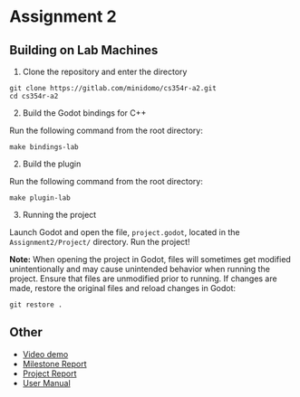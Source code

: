 # Assignment 2

## Building on Lab Machines

1. Clone the repository and enter the directory

```
git clone https://gitlab.com/minidomo/cs354r-a2.git
cd cs354r-a2
```

2. Build the Godot bindings for C++ 

Run the following command from the root directory:

```
make bindings-lab
```

2. Build the plugin

Run the following command from the root directory:

```
make plugin-lab
```

3. Running the project

Launch Godot and open the file, `project.godot`, located in the `Assignment2/Project/` directory. Run the project!

**Note:** When opening the project in Godot, files will sometimes get modified unintentionally and may cause unintended behavior when running the project. Ensure that files are unmodified prior to running. If changes are made, restore the original files and reload changes in Godot:

```
git restore .
```

## Other

- [Video demo](https://www.youtube.com/watch?v=eR2cUhMWIfg)
- [Milestone Report](Assignment%202%20Documentation.pdf)
- [Project Report](Assignment%202%20Report.pdf)
- [User Manual](Assignment%202%20User%20Manual.pdf)
